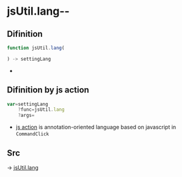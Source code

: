 # jsUtil.lang--

## Difinition

```js.js
function jsUtil.lang(

) -> settingLang
```

- 


## Difinition by js action

```js.js
var=settingLang
	?func=jsUtil.lang
	?args=

```

- [js action](#) is annotation-oriented language based on javascript in `CommandClick`



## Src

-> [jsUtil.lang](https://github.com/puutaro/CommandClick/blob/master/app/src/main/java/com/puutaro/commandclick/fragment_lib/terminal_fragment/js_interface/JsUtil.kt#L74)


